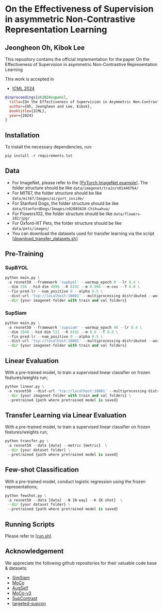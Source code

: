 # On the Effectiveness of Supervision in asymmetric Non-Contrastive Representation Learning
## Jeongheon Oh, Kibok Lee

This repository contains the official implementation for the paper On the Effectiveness of Supervision in asymmetric Non-Contrastive Representation Learning

This work is accepted in
- [ICML 2024](https://openreview.net/forum?id=iC8l9DI1ZX)

```bibtex
@inproceedings{oh2024supancl,
  title={On the Effectiveness of Supervision in Asymmetric Non-Contrastive Learning},
  author={Oh, Jeongheon and Lee, Kibok},
  booktitle={ICML},
  year={2024}
}
```
## Installation
To install the necessary dependencies, run:
```python
pip install -r requirements.txt
```

## Data
- For ImageNet, please refer to the [[PyTorch ImageNet example](https://github.com/pytorch/examples/tree/main/imagenet)]. The folder structure should be like ```data/imagenet/train/n01440764/ ```
- For MIT67, the folder structure should be like ```data/mit67/Images/airport_inside/```
- For Stanford Dogs, the folder structure should be like ```data/StanfordDogs/Images/n02085620-Chihuahua/```
- For Flowers102, the folder structure should be like ```data/flowers-102/jpg/```
- For Oxford-IIIT Pets, the folder structure should be like ```data/pets/images/```
- You can download the datasets used for transfer learning via the script [[download_transfer_datasets.sh](https://github.com/JH-Oh-23/Sup-ANCL/blob/main/download_transfer_datasets.sh)].

## Pre-Training
### SupBYOL
```python
python main.py \
 -a resnet50 --framework 'supbyol' --warmup_epoch 0 --lr 0.4 \
 --dim 256 --hid-dim 4096 --K 8192 --m 0.996 --m-cos --T 0.0 \
 --fix-pred-lr --num_positive 0 --alpha 0.5 \
 --dist-url 'tcp://localhost:10001' --multiprocessing-distributed --world-size 1 --rank 0 \
 --dir {your imagenet-folder with train and val folders}
```
### SupSiam
```python
python main.py \
 -a resnet50 --framework 'supsiam' --warmup_epoch 40 --lr 0.4 \
 --dim 2048 --hid-dim 512 --K 8192 --m 0.0 --T 0.0 \
 --fix-pred-lr --num_positive 0 --alpha 0.5 \
 --dist-url 'tcp://localhost:10001' --multiprocessing-distributed --world-size 1 --rank 0 \
 --dir {your imagenet-folder with train and val folders}
```

## Linear Evaluation
With a pre-trained model, to train a supervised linear classifier on frozen features/weights run;
```python
python linear.py \
 -a resnet50 --dist-url 'tcp://localhost:10001' --multiprocessing-distributed --world-size 1 --rank 0 \
 --dir {your imagenet-folder with train and val folders} \
 --pretrained {path where pretrained model is saved}
```

## Transfer Learning via Linear Evaluation
With a pre-trained model, to train a supervised linear classifier on frozen features/weights run;
```python
python transfer.py \
 -a resnet50 --data {data} --metric {metric}  \
 --dir {your dataset folder] \
 --pretrained {path where pretrained model is saved}
```

## Few-shot Classification
With a pre-trained model, conduct logistic regression using the frozen representations;
```python
python fewshot.py \
 -a resnet50 --data [data] --N {N-way} --K {K-shot}  \
 --dir {your dataset folder} \
 --pretrained {path where pretrained model is saved}
```

## Running Scripts
Please refer to [[run.sh](https://github.com/JH-Oh-23/Sup-ANCL/blob/main/run.sh)].

## Acknowledgement
We appreciate the following github repositories for their valuable code base & datasets:
- [SimSiam](https://github.com/facebookresearch/simsiam/tree/main)
- [MoCo](https://github.com/facebookresearch/moco)
- [AugSelf](https://github.com/hankook/AugSelf/tree/main)
- [MoCo-v3](https://github.com/facebookresearch/moco-v3)
- [SupContrast](https://github.com/HobbitLong/SupContrast)
- [targeted-supcon](https://github.com/LTH14/targeted-supcon)
